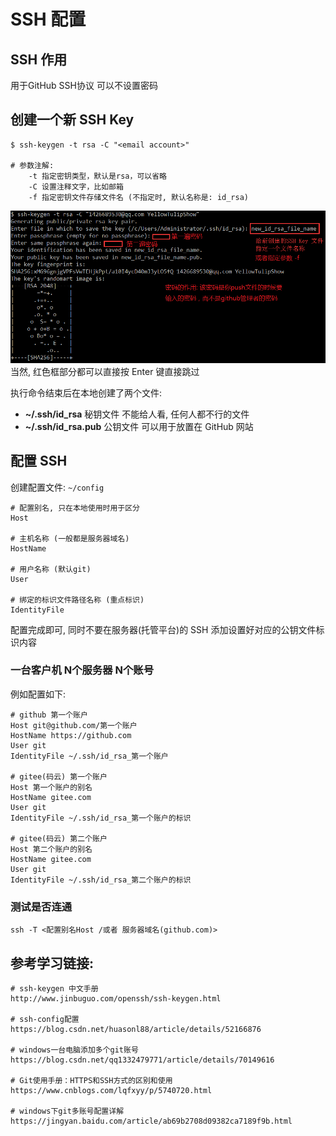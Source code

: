 # SSH 配置

## SSH 作用
用于GitHub SSH协议 可以不设置密码


## 创建一个新 SSH Key
```shell
$ ssh-keygen -t rsa -C "<email account>"

# 参数注解:
    -t 指定密钥类型，默认是rsa，可以省略
    -C 设置注释文字，比如邮箱
    -f 指定密钥文件存储文件名 (不指定时, 默认名称是: id_rsa)
```
![创建新 SSH 时的界面](../assets/images/git/ssh/ssh_new_create.png)
当然, 红色框部分都可以直接按 Enter 键直接跳过

执行命令结束后在本地创建了两个文件:
* **~/.ssh/id_rsa**
    秘钥文件 不能给人看, 任何人都不行的文件
* **~/.ssh/id_rsa.pub**
    公钥文件 可以用于放置在 GitHub 网站


## 配置 SSH
创建配置文件: `~/config`
```shell
# 配置别名, 只在本地使用时用于区分
Host

# 主机名称 (一般都是服务器域名)
HostName

# 用户名称 (默认git)
User

# 绑定的标识文件路径名称 (重点标识)
IdentityFile
```
配置完成即可, 同时不要在服务器(托管平台)的 SSH 添加设置好对应的公钥文件标识内容

### 一台客户机 N个服务器 N个账号
例如配置如下:
```shell
# github 第一个账户
Host git@github.com/第一个账户
HostName https://github.com
User git
IdentityFile ~/.ssh/id_rsa_第一个账户

# gitee(码云) 第一个账户
Host 第一个账户的别名
HostName gitee.com
User git
IdentityFile ~/.ssh/id_rsa_第一个账户的标识

# gitee(码云) 第二个账户
Host 第二个账户的别名
HostName gitee.com
User git
IdentityFile ~/.ssh/id_rsa_第二个账户的标识
```

### 测试是否连通
```shell
ssh -T <配置别名Host /或者 服务器域名(github.com)>
```


## 参考学习链接:
```shell
# ssh-keygen 中文手册
http://www.jinbuguo.com/openssh/ssh-keygen.html

# ssh-config配置
https://blog.csdn.net/huasonl88/article/details/52166876

# windows一台电脑添加多个git账号
https://blog.csdn.net/qq1332479771/article/details/70149616

# Git使用手册：HTTPS和SSH方式的区别和使用
https://www.cnblogs.com/lqfxyy/p/5740720.html

# windows下git多账号配置详解
https://jingyan.baidu.com/article/ab69b2708d09382ca7189f9b.html
```

